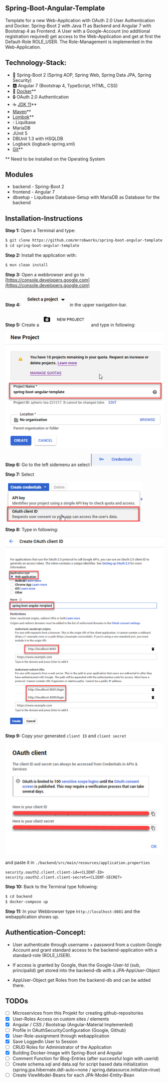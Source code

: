 Spring-Boot-Angular-Template
----------------------------
Template for a new Web-Application with OAuth 2.0 User Authentication and Docker. Spring-Boot 2 with
Java 11 as Backend and Angular 7 with Bootstrap 4 as Frontend. A User with a Google-Account
(no additional registration required) get access to the Web-Application and get at first the
Default-Role ROLE_USER. The Role-Management is implemented in the Web-Application.

Technology-Stack:
-----------------
* :leaves: Spring-Boot 2 (Spring AOP, Spring Web, Spring Data JPA, Spring Security)
* :a: Angular 7 (Bootstrap 4, TypeScript, HTML, CSS)
* :whale: [Docker](https://www.docker.com/get-started)**
* :lock: OAuth 2.0 Authentication
* :coffee: [JDK 11](https://www.oracle.com/technetwork/java/javase/downloads/jdk11-downloads-5066655.html)**
* [Maven](https://maven.apache.org/download.cgi)**
* [Lombok](https://projectlombok.org/download)**
* :droplet: Liquibase
* MariaDB
* JUnit 5
* DBUnit 1.3 with HSQLDB
* Logback (logback-spring.xml)
* [Git](https://git-scm.com/downloads)**

** Need to be installed on the Operating System

Modules
-------
* backend - Spring-Boot 2
* frontend - Angular 7
* dbsetup - Liquibase Database-Setup with MariaDB as Database for the backend

Installation-Instructions
-------------------------
**Step 1:** Open a Terminal and type:
```bash
$ git clone https://github.com/mrrobworks/spring-boot-angular-template.git
$ cd spring-boot-angular-template
```

**Step 2:** Install the application with:
```bash
$ mvn clean install
```

**Step 3:** Open a webbrowser and go to [https://console.developers.google.com](https://console.developers.google.com)

**Step 4:** ![select a project](./backend/src/main/resources/images/select-a-project.png) in the upper navigation-bar.

**Step 5:** Create a ![new project](./backend/src/main/resources/images/new-project.png) and type in following:

![new project dialog](./backend/src/main/resources/images/new-project-dialog.png)

**Step 6:** Go to the left sidemenu an select ![credentials](./backend/src/main/resources/images/credentials.png)

**Step 7:** Select

![create credentials](./backend/src/main/resources/images/create-credentials.png)

**Step 8:** Type in following:

![create oauth client id](./backend/src/main/resources/images/create-oauth-client-id.png)

**Step 9:** Copy your generated `client ID` and `client secret`

![oauth client](./backend/src/main/resources/images/oauth-client.png)

and paste it in `./backend/src/main/resources/application.properties`

```
security.oauth2.client.client-id=<CLIENT-ID>
security.oauth2.client.client-secret=<CLIENT-SECRET>
```

**Step 10:** Back to the Terminal type following:
```bash
$ cd backend
$ docker-compose up
```

**Step 11:** In your Webbrowser type `http://localhost:8081` and the webapplication shows up.

Authentication-Concept:
-----------------------
* User authenticate through username + password from a custom Google
Account and grant standard access to the backend-application with a
standard-role (ROLE_USER).

* If access is granted by Google, than the Google-User-Id (sub,
principalid) get stored into the backend-db with a
JPA-AppUser-Object

* AppUser-Object get Roles from the backend-db and can be added
there.

TODOs
-----
- [ ] Microservices from this Projekt for creating github-repositories
- [x] User-Roles Access on custom sites / elements
- [x] Angular / CSS / Bootstrap (Angular-Material Implemented)
- [ ] Profile in OAuthSecurityConfiguration (Google, Github)
- [x] User-Role-assignment through webapplication
- [x] Save LoggedIn User to Session
- [ ] CRUD Roles for Administrator of the Application
- [x] Building Docker-Image with Spring-Boot and Angular
- [ ] Comment Function for Blog-Entries (after successful login with userid)
- [ ] Create schema.sql and data.sql for script based data initialization
(spring.jpa.hibernate.ddl-auto=none / spring.datasource.initialize=true)
- [ ] Create ViewModel-Beans for each JPA-Model-Entity-Bean